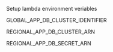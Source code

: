 Setup lambda environment veriables

GLOBAL_APP_DB_CLUSTER_IDENTIFIER	<global cluster identifieder>

REGIONAL_APP_DB_CLUSTER_ARN	<Database cluster ARN to failover>

REGIONAL_APP_DB_SECRET_ARN	<Secret Manager ARN>
